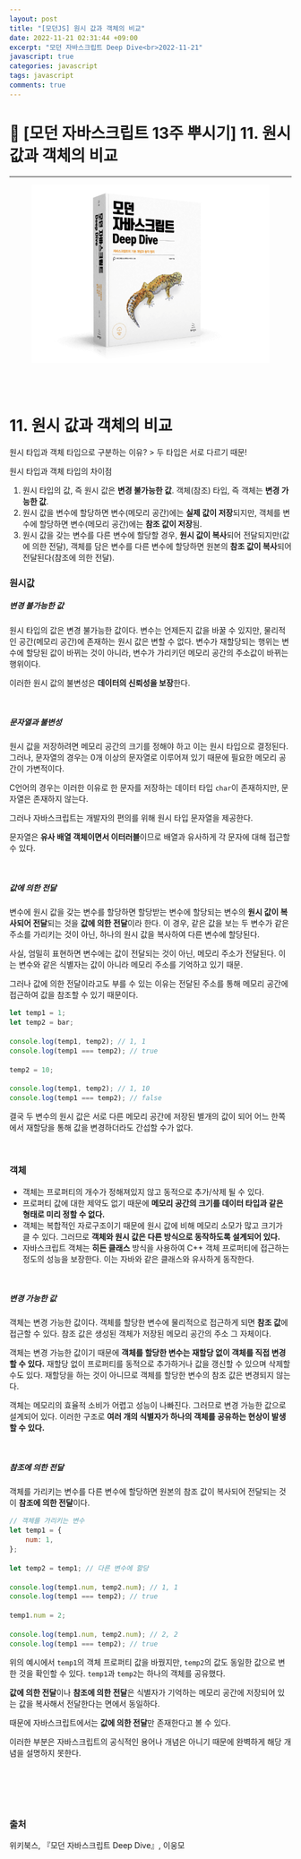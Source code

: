```yaml
---
layout: post
title: "[모던JS] 원시 값과 객체의 비교"
date: 2022-11-21 02:31:44 +09:00
excerpt: "모던 자바스크립트 Deep Dive<br>2022-11-21"
javascript: true
categories: javascript
tags: javascript
comments: true
---
```


# 📌 [모던 자바스크립트 13주 뿌시기] 11. 원시 값과 객체의 비교

---

<figure>
    <a href="/assets/img/JavaScript/2022-11-10/bookcover.png"><img src="/assets/img/JavaScript/2022-11-10/bookcover.png"></a>
    <figcaption style="text-align:center"></figcaption>
</figure>

<br>
<br>

# 11. 원시 값과 객체의 비교

원시 타입과 객체 타입으로 구분하는 이유? > 두 타입은 서로 다르기 때문!

원시 타입과 객체 타입의 차이점

1. 원시 타입의 값, 즉 원시 값은 **변경 불가능한 값**. 객체(참조) 타입, 즉 객체는 **변경 가능한 값**.
2. 원시 값을 변수에 할당하면 변수(메모리 공간)에는 **실제 값이 저장**되지만, 객체를 변수에 할당하면 변수(메모리 공간)에는 **참조 값이 저장**됨.
3. 원시 값을 갖는 변수를 다른 변수에 할당할 경우, **원시 값이 복사**되어 전달되지만(값에 의한 전달), 객체를 담은 변수를 다른 변수에 할당하면 원본의 **참조 값이 복사**되어 전달된다(참조에 의한 전달).

### 원시값

##### 변경 불가능한 값

원시 타입의 값은 변경 불가능한 값이다. 변수는 언제든지 값을 바꿀 수 있지만, 물리적인 공간(메모리 공간)에 존재하는 원시 값은 변할 수 없다. 변수가 재할당되는 행위는 변수에 할당된 값이 바뀌는 것이 아니라, 변수가 가리키던 메모리 공간의 주소값이 바뀌는 행위이다.

이러한 원시 값의 불변성은 **데이터의 신뢰성을 보장**한다.

<br>

##### 문자열과 불변성

원시 값을 저장하려면 메모리 공간의 크기를 정해야 하고 이는 원시 타입으로 결정된다. 그러나, 문자열의 경우는 0개 이상의 문자열로 이루어져 있기 때문에 필요한 메모리 공간이 가변적이다.

C언어의 경우는 이러한 이유로 한 문자를 저장하는 데이터 타입 `char`이 존재하지만, 문자열은 존재하지 않는다.

그러나 자바스크립트는 개발자의 편의를 위해 원시 타입 문자열을 제공한다.

문자열은 **유사 배열 객체이면서 이터러블**이므로 배열과 유사하게 각 문자에 대해 접근할 수 있다.

<br>

##### 값에 의한 전달

변수에 원시 값을 갖는 변수를 할당하면 할당받는 변수에 할당되는 변수의 **원시 값이 복사되어 전달**되는 것을 **값에 의한 전달**이라 한다.
이 경우, 같은 값을 보는 두 변수가 같은 주소를 가리키는 것이 아닌, 하나의 원시 값을 복사하여 다른 변수에 할당된다.

사실, 엄밀히 표현하면 변수에는 값이 전달되는 것이 아닌, 메모리 주소가 전달된다. 이는 변수와 같은 식별자는 값이 아니라 메모리 주소를 기억하고 있기 때문.

그러나 값에 의한 전달이라고도 부를 수 있는 이유는 전달된 주소를 통해 메모리 공간에 접근하여 값을 참조할 수 있기 때문이다.

```javascript
let temp1 = 1;
let temp2 = bar;

console.log(temp1, temp2); // 1, 1
console.log(temp1 === temp2); // true

temp2 = 10;

console.log(temp1, temp2); // 1, 10
console.log(temp1 === temp2); // false
```

결국 두 변수의 원시 값은 서로 다른 메모리 공간에 저장된 별개의 값이 되어 어느 한쪽에서 재할당을 통해 값을 변경하더라도 간섭할 수가 없다.

<br>

### 객체

-   객체는 프로퍼티의 개수가 정해져있지 않고 동적으로 추가/삭제 될 수 있다.
-   프로퍼티 값에 대한 제약도 없기 때문에 **메모리 공간의 크기를 데이터 타입과 같은 형태로 미리 정할 수 없다.**
-   객체는 복합적인 자로구조이기 때문에 원시 값에 비해 메모리 소모가 많고 크기가 클 수 있다. 그러므로 **객체와 원시 값은 다른 방식으로 동작하도록 설계되어 있다.**
-   자바스크립트 객체는 **히든 클래스** 방식을 사용하여 C++ 객체 프로퍼티에 접근하는 정도의 성능을 보장한다. 이는 자바와 같은 클래스와 유사하게 동작한다.

<br>

##### 변경 가능한 값

객체는 변경 가능한 값이다.
객체를 할당한 변수에 물리적으로 접근하게 되면 **참조 값**에 접근할 수 있다. 참조 값은 생성된 객체가 저장된 메모리 공간의 주소 그 자체이다.

객체는 변경 가능한 값이기 때문에 **객체를 할당한 변수는 재할당 없이 객체를 직접 변경할 수 있다.** 재할당 없이 프로퍼티를 동적으로 추가하거나 값을 갱신할 수 있으며 삭제할 수도 있다.
재할당을 하는 것이 아니므로 객체를 할당한 변수의 참조 값은 변경되지 않는다.

객체는 메모리의 효율적 소비가 어렵고 성능이 나빠진다. 그러므로 변경 가능한 값으로 설계되어 있다. 이러한 구조로 **여러 개의 식별자가 하나의 객체를 공유하는 현상이 발생할 수 있다.**

<br>

##### 참조에 의한 전달

객체를 가리키는 변수를 다른 변수에 할당하면 원본의 참조 값이 복사되어 전달되는 것이 **참조에 의한 전달**이다.

```javascript
// 객체를 가리키는 변수
let temp1 = {
    num: 1,
};

let temp2 = temp1; // 다른 변수에 할당

console.log(temp1.num, temp2.num); // 1, 1
console.log(temp1 === temp2); // true

temp1.num = 2;

console.log(temp1.num, temp2.num); // 2, 2
console.log(temp1 === temp2); // true
```

위의 예시에서 `temp1`의 객체 프로퍼티 값을 바꿨지만, `temp2`의 값도 동일한 값으로 변한 것을 확인할 수 있다. `temp1`과 `temp2`는 하나의 객체를 공유했다.

**값에 의한 전달**이나 **참조에 의한 전달**은 식별자가 기억하는 메모리 공간에 저장되어 있는 값을 복사해서 전달한다는 면에서 동일하다.

때문에 자바스크립트에서는 **값에 의한 전달**만 존재한다고 볼 수 있다.

이러한 부분은 자바스크립트의 공식적인 용어나 개념은 아니기 때문에 완벽하게 해당 개념을 설명하지 못한다.

<br>
<br>
<br>
<br>

### 출처

위키북스, 『모던 자바스크립트 Deep Dive』, 이웅모

[jekyll-docs]: https://jekyllrb.com/docs/home
[jekyll-gh]: https://github.com/jekyll/jekyll
[jekyll-talk]: https://talk.jekyllrb.com/
